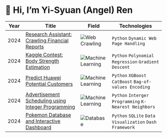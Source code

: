 # 👋 Hi, I’m Yi-Syuan (Angel) Ren

<!-- table -->
<!-- https://github.com/simple-icons/simple-icons/blob/develop/slugs.md -->
| Year | Title                                             | Field                   | Technologies                   |
|------|---------------------------------------------------|-------------------------------------------|---------------------|
| 2024 | [Research Assistant: Crawling Financial Reports](https://github.com/Angel1116/Crawling-financial-reports) | ![Web Crawling](https://img.shields.io/badge/Web%20Crawling-green) | `Python` `Dynamic Web Page Handling`|
| 2024 | [Kaggle Contest: Body Strength Estimation](https://github.com/Angel1116/Kaggle-Contest-Body-Strength-Estimation) |![Machine Learning](https://img.shields.io/badge/Machine%20Learning-yellow) |`Python` `Polynomial Regression` `Gradient Descent`|
| 2024 | [Predict Huawei Potential Customers](https://github.com/Angel1116/Predict-Huawei-Potential-Customers) |![Machine Learning](https://img.shields.io/badge/Machine%20Learning-blue) |`Python` `XGBoost` `CatBoost` `Bag-of-values Encoding` |
| 2024 | [Advertisement Scheduling using Integer Programming](https://github.com/Angel1116/Advertisement-Scheduling-using-Integer-Programming) | ![Machine Learning](https://img.shields.io/badge/Machine%20Learning-blue) |`Python` `Interger Programming` `K-Nearest Neighbors`|
| 2024 | [Pokemon Database and Interactive Dashboard](https://github.com/Angel1116/Pokemon-Database-and-Interactive-Dashboard) | ![Database](https://img.shields.io/badge/Database-grey)|`Python` `SQLite` `Data Visualization` `Dash Framework`|
<br>
